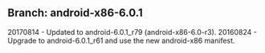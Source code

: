 Branch: android-x86-6.0.1
-------------------------

20170814 - Updated to android-6.0.1_r79 (android-x86-6.0-r3).
20160824 - Upgrade to android-6.0.1_r61 and use the new android-x86 manifest.
